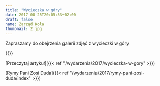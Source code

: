 ```yaml
---
title: "Wycieczka w góry"
date: 2017-08-25T20:05:53+02:00
draft: false
name: Zarząd Koła
thumbnail: 2.jpg
---
```


Zapraszamy do obejrzenia galerii zdjęć z wycieczki w góry

<!--more-->

{{<gallery>}}

[Przeczytaj artykuł]({{< ref "/wydarzenia/2017/wycieczka-w-gory" >}})

[Rymy Pani Zosi Duda]({{< ref "/wydarzenia/2017/rymy-pani-zosi-duda/index" >}})
